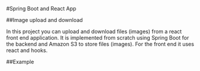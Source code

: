 #Spring Boot and React App

##Image upload and download

In this project you can upload and download files (images) from a react front end application. It is implemented from scratch using Spring Boot for the backend and Amazon S3 to store files (images). For the front end it uses react and hooks.

##Example 

